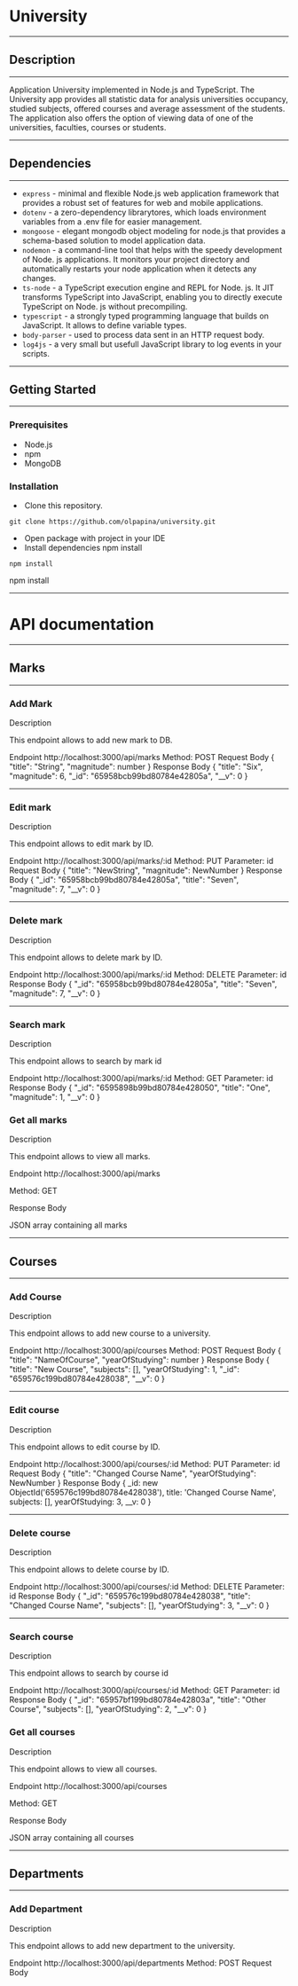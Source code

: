 # University
____

## Description
____

Application University implemented in Node.js and TypeScript.
The University app provides all statistic data for analysis universities occupancy, studied subjects, offered courses and average assessment of the students. 
The application also offers the option of viewing data of one of the universities, faculties, courses or students.
____

## Dependencies
____
+  `express` - minimal and flexible Node.js web application framework that provides a robust set of features for web and mobile applications.
+  `dotenv` - a zero-dependency librarytores, which loads environment variables from a .env file for easier management.
+  `mongoose` - elegant mongodb object modeling for node.js that provides a schema-based solution to model application data.
+  `nodemon` - a command-line tool that helps with the speedy development of Node. js applications. It monitors your project directory and automatically restarts your node application when it detects any changes.
+  `ts-node` - a TypeScript execution engine and REPL for Node. js. It JIT transforms TypeScript into JavaScript, enabling you to directly execute TypeScript on Node. js without precompiling.
+  `typescript` - a strongly typed programming language that builds on JavaScript. It allows to define variable types.
+  `body-parser` - used to process data sent in an HTTP request body.
+  `log4js` - a very small but usefull JavaScript library to log events in your scripts.
____

## Getting Started
____

### Prerequisites
+  Node.js
+  npm
+  MongoDB

### Installation
+  Clone this repository.

```
git clone https://github.com/olpapina/university.git

```
+  Open package with project in your IDE
+  Install dependencies npm install

```
npm install

```
npm install

_____

# API documentation
_____

## Marks
______

### Add Mark

Description

This endpoint allows to add new mark to DB.

Endpoint http://localhost:3000/api/marks
Method: POST
Request Body
{
    "title": "String",
    "magnitude": number 
}
Response Body
{
    "title": "Six",
    "magnitude": 6,
    "_id": "65958bcb99bd80784e42805a",
    "__v": 0
}
_____________
### Edit mark

Description

This endpoint allows to edit mark by ID.

Endpoint http://localhost:3000/api/marks/:id
Method: PUT
Parameter: id
Request Body
{
    "title": "NewString",
     "magnitude": NewNumber
}
Response Body
{
    "_id": "65958bcb99bd80784e42805a",
    "title": "Seven",
    "magnitude": 7,
    "__v": 0
}
______
### Delete mark

Description

This endpoint allows to delete mark by ID.

Endpoint http://localhost:3000/api/marks/:id
Method: DELETE
Parameter: id
Response Body
{
    "_id": "65958bcb99bd80784e42805a",
    "title": "Seven",
    "magnitude": 7,
    "__v": 0
}
_______
### Search mark

Description

This endpoint allows to search by mark id

Endpoint http://localhost:3000/api/marks/:id
Method: GET
Parameter: id
Response Body
{
    "_id": "6595898b99bd80784e428050",
    "title": "One",
    "magnitude": 1,
    "__v": 0
}

### Get all marks

Description

This endpoint allows to view all marks.

Endpoint http://localhost:3000/api/marks

Method: GET

Response Body

JSON array containing all marks
_____

## Courses
______

### Add Course

Description

This endpoint allows to add new course to a university.

Endpoint http://localhost:3000/api/courses
Method: POST
Request Body
{
    "title": "NameOfCourse",
    "yearOfStudying": number 
}
Response Body
{
    "title": "New Course",
    "subjects": [],
    "yearOfStudying": 1,
    "_id": "659576c199bd80784e428038",
    "__v": 0
}
_____________
### Edit course

Description

This endpoint allows to edit course by ID.

Endpoint http://localhost:3000/api/courses/:id
Method: PUT
Parameter: id
Request Body
{
    "title": "Changed Course Name",
    "yearOfStudying": NewNumber
}
Response Body
{
    _id: new ObjectId('659576c199bd80784e428038'),
  title: 'Changed Course Name',
  subjects: [],
  yearOfStudying: 3,
  __v: 0
}
______
### Delete course

Description

This endpoint allows to delete course by ID.

Endpoint http://localhost:3000/api/courses/:id
Method: DELETE
Parameter: id
Response Body
{
     "_id": "659576c199bd80784e428038",
    "title": "Changed Course Name",
    "subjects": [],
    "yearOfStudying": 3,
    "__v": 0
}
_______
### Search course

Description

This endpoint allows to search by course id

Endpoint http://localhost:3000/api/courses/:id
Method: GET
Parameter: id
Response Body
{
    "_id": "65957bf199bd80784e42803a",
    "title": "Other Course",
    "subjects": [],
    "yearOfStudying": 2,
    "__v": 0
}

### Get all courses

Description

This endpoint allows to view all courses.

Endpoint http://localhost:3000/api/courses

Method: GET

Response Body

JSON array containing all courses

______

## Departments
______

### Add Department

Description

This endpoint allows to add new department to the university.

Endpoint http://localhost:3000/api/departments
Method: POST
Request Body

   
